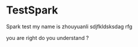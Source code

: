 # TestSpark
Spark test
my name is zhouyuanli
sdjfkldsksdag
rfg




you are right
do you understand ?
